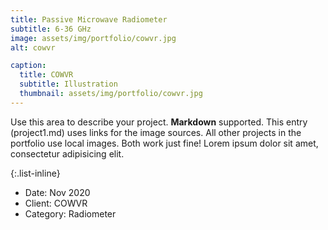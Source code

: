 ```yaml
---
title: Passive Microwave Radiometer
subtitle: 6-36 GHz
image: assets/img/portfolio/cowvr.jpg
alt: cowvr

caption:
  title: COWVR
  subtitle: Illustration
  thumbnail: assets/img/portfolio/cowvr.jpg
---
```

Use this area to describe your project. **Markdown** supported. This entry (project1.md) uses links for the image sources. All other projects in the portfolio use local images. Both work just fine! Lorem ipsum dolor sit amet, consectetur adipisicing elit. 

{:.list-inline}
- Date: Nov 2020
- Client: COWVR
- Category: Radiometer

